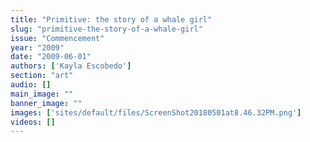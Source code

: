 ```yaml
---
title: "Primitive: the story of a whale girl"
slug: "primitive-the-story-of-a-whale-girl"
issue: "Commencement"
year: "2009"
date: "2009-06-01"
authors: ['Kayla Escobedo']
section: "art"
audio: []
main_image: ""
banner_image: ""
images: ['sites/default/files/ScreenShot20180501at8.46.32PM.png']
videos: []
---
```

